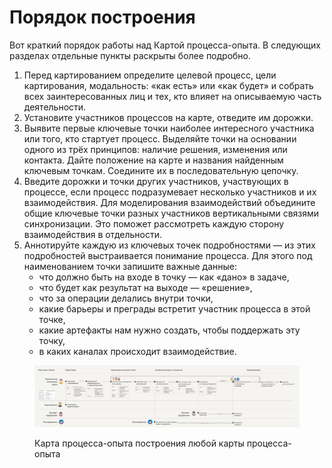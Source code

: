 # Порядок построения

Вот краткий порядок работы над Картой процесса-опыта. В следующих разделах отдельные пункты раскрыты более подробно.

1. Перед картированием определите целевой процесс, цели картирования, модальность: «как есть» или «как будет» и собрать всех заинтересованных лиц и тех, кто влияет на описываемую часть деятельности.
2. Установите участников процессов на карте, отведите им дорожки.&#x20;
3. Выявите первые ключевые точки наиболее интересного участника или того, кто стартует процесс. Выделяйте точки на основании одного из трёх принципов: наличие решения, изменения или контакта. Дайте положение на карте и названия найденным ключевым точкам. Соедините их в последовательную цепочку.
4. Введите дорожки и точки других участников, участвующих в процессе, если процесс подразумевает несколько участников и их взаимодействия. Для моделирования взаимодействий объедините общие ключевые точки разных участников вертикальными связями синхронизации. Это поможет рассмотреть каждую сторону взаимодействия в отдельности.
5. Аннотируйте каждую из ключевых точек подробностями — из этих подробностей выстраивается понимание процесса. Для этого под наименованием точки запишите важные данные:&#x20;
   * что должно быть на входе в точку — как «дано» в задаче,&#x20;
   * что будет как результат на выходе — «решение»,
   * что за операции делались внутри точки,
   * какие барьеры и преграды встретит участник процесса в этой точке,
   * какие артефакты нам нужно создать, чтобы поддержать эту точку,
   * в каких каналах происходит взаимодействие.



<figure><img src="https://github.com/Byndyusoft/xp-mapping/blob/main/illustrations/04-xpm-example-xpm-xpm.jpg?raw=true" alt=""><figcaption><p>Карта процесса-опыта построения любой карты процесса-опыта</p></figcaption></figure>


